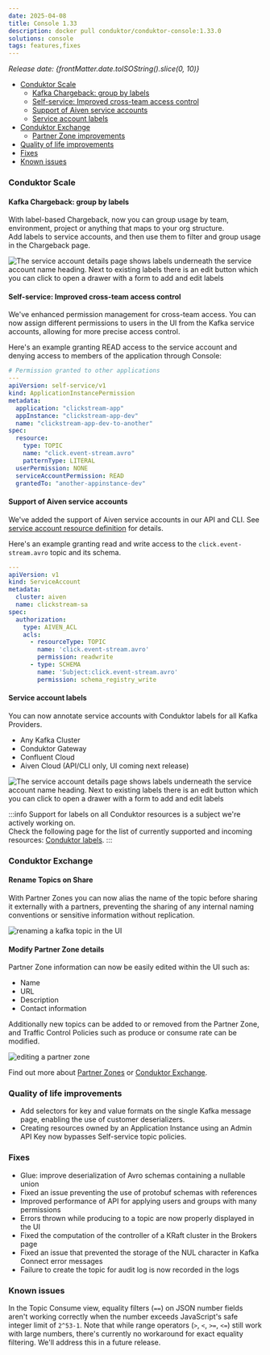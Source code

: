 ```yaml
---
date: 2025-04-08
title: Console 1.33
description: docker pull conduktor/conduktor-console:1.33.0
solutions: console
tags: features,fixes
---
```


*Release date: {frontMatter.date.toISOString().slice(0, 10)}*

- [Conduktor Scale](#conduktor-scale)
  - [Kafka Chargeback: group by labels](#kafka-chargeback-group-by-labels)
  - [Self-service: Improved cross-team access control](#self-service-improved-cross-team-access-control)
  - [Support of Aiven service accounts](#support-of-aiven-service-accounts)
  - [Service account labels](#service-account-labels)
- [Conduktor Exchange](#conduktor-exchange)
  - [Partner Zone improvements](#partner-zone-improvements)
- [Quality of life improvements](#quality-of-life-improvements)
- [Fixes](#fixes)
- [Known issues](#known-issues)

### Conduktor Scale

#### Kafka Chargeback: group by labels

With label-based Chargeback, now you can group usage by team, environment, project or anything that maps to your org structure.  
Add labels to service accounts, and then use them to filter and group usage in the Chargeback page.

![The service account details page shows labels underneath the service account name heading. Next to existing labels there is an edit button which you can click to open a drawer with a form to add and edit labels](/images/changelog/platform/v33/chargeback.png)

#### Self-service: Improved cross-team access control

We've enhanced permission management for cross-team access. You can now assign different permissions to users in the UI from the Kafka service accounts, allowing for more precise access control.

Here's an example granting READ access to the service account and denying access to members of the application through Console:

````yaml
# Permission granted to other applications
---
apiVersion: self-service/v1
kind: ApplicationInstancePermission
metadata:
  application: "clickstream-app"
  appInstance: "clickstream-app-dev"
  name: "clickstream-app-dev-to-another"
spec:
  resource:
    type: TOPIC
    name: "click.event-stream.avro"
    patternType: LITERAL
  userPermission: NONE
  serviceAccountPermission: READ
  grantedTo: "another-appinstance-dev"
````

#### Support of Aiven service accounts

We've added the support of Aiven service accounts in our API and CLI. See [service account resource definition](/platform/reference/resource-reference/kafka.md) for details. 

Here's an example granting read and write access to the `click.event-stream.avro` topic and its schema.

````yaml
---
apiVersion: v1
kind: ServiceAccount
metadata:
  cluster: aiven
  name: clickstream-sa
spec:
  authorization:
    type: AIVEN_ACL
    acls:
      - resourceType: TOPIC
        name: 'click.event-stream.avro'
        permission: readwrite
      - type: SCHEMA
        name: 'Subject:click.event-stream.avro'
        permission: schema_registry_write
````

#### Service account labels

You can now annotate service accounts with Conduktor labels for all Kafka Providers.

- Any Kafka Cluster
- Conduktor Gateway
- Confluent Cloud
- Aiven Cloud (API/CLI only, UI coming next release)

![The service account details page shows labels underneath the service account name heading. Next to existing labels there is an edit button which you can click to open a drawer with a form to add and edit labels](/images/changelog/platform/v32/edit-service-account-labels.png)

:::info
Support for labels on all Conduktor resources is a subject we're actively working on.  
Check the following page for the list of currently supported and incoming resources: [Conduktor labels](https://docs.conduktor.io/platform/reference/resource-reference/#limitations).
:::

### Conduktor Exchange

#### Rename Topics on Share

With Partner Zones you can now alias the name of the topic before sharing it externally with a partners, preventing the sharing of any internal naming conventions or sensitive information without replication.

![renaming a kafka topic in the UI](/images/changelog/platform/v33/topic-renaming.png)

#### Modify Partner Zone details

Partner Zone information can now be easily edited within the UI such as:

- Name
- URL
- Description
- Contact information

Additionally new topics can be added to or removed from the Partner Zone, and Traffic Control Policies such as produce or consume rate can be modified.

![editing a partner zone](/images/changelog/platform/v33/edit-pz.png)

Find out more about [Partner Zones](/platform/navigation/partner-zones) or [Conduktor Exchange](https://www.conduktor.io).

### Quality of life improvements

- Add selectors for key and value formats on the single Kafka message page, enabling the use of customer deserializers.
- Creating resources owned by an Application Instance using an Admin API Key now bypasses Self-service topic policies.

### Fixes

- Glue: improve deserialization of Avro schemas containing a nullable union
- Fixed an issue preventing the use of protobuf schemas with references
- Improved performance of API for applying users and groups with many permissions
- Errors thrown while producing to a topic are now properly displayed in the UI
- Fixed the computation of the controller of a KRaft cluster in the Brokers page
- Fixed an issue that prevented the storage of the NUL character in Kafka Connect error messages
- Failure to create the topic for audit log is now recorded in the logs

### Known issues

In the Topic Consume view, equality filters (`==`) on JSON number fields aren't working correctly when the number exceeds JavaScript's safe integer limit of `2^53-1`. Note that while range operators (`>`, `<`, `>=`, `<=`) still work with large numbers, there's currently no workaround for exact equality filtering. We'll address this in a future release.
